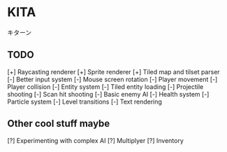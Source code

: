 # KITA

キターン

## TODO

[+] Raycasting renderer
[+] Sprite renderer
[+] Tiled map and tilset parser
[-] Better input system
[-] Mouse screen rotation
[-] Player movement
[-] Player collision
[-] Entity system
[-] Tiled entity loading
[-] Projectile shooting
[-] Scan hit shooting
[-] Basic enemy AI
[-] Health system
[-] Particle system
[-] Level transitions
[-] Text rendering

## Other cool stuff maybe

[?] Experimenting with complex AI
[?] Multiplyer
[?] Inventory

